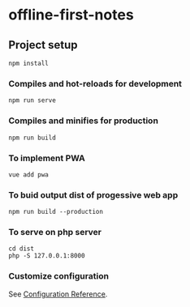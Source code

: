 # offline-first-notes

## Project setup
```
npm install
```

### Compiles and hot-reloads for development
```
npm run serve
```

### Compiles and minifies for production
```
npm run build
```
### To implement PWA
```
vue add pwa
```
### To buid output dist of progessive web app 
```
npm run build --production
```
### To serve on php server 
```
cd dist
php -S 127.0.0.1:8000
```
### Customize configuration
See [Configuration Reference](https://cli.vuejs.org/config/).
